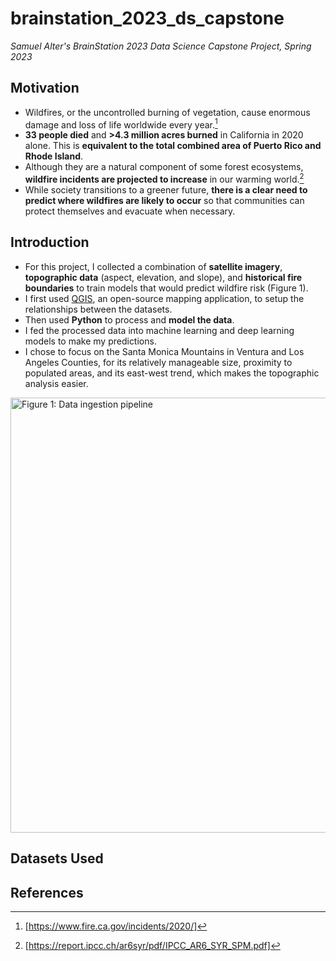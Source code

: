 # brainstation_2023_ds_capstone
_Samuel Alter's BrainStation 2023 Data Science Capstone Project, Spring 2023_

## Motivation
* Wildfires, or the uncontrolled burning of vegetation, cause enormous damage and loss of life worldwide every year.[^1]
* **33 people died** and **>4.3 million acres burned** in California in 2020 alone. This is **equivalent to the total combined area of Puerto Rico and Rhode Island**.
* Although they are a natural component of some forest ecosystems, **wildfire incidents are projected to increase** in our warming world.[^2]
* While society transitions to a greener future, **there is a clear need to predict where wildfires are likely to occur** so that communities can protect themselves and evacuate when necessary.

## Introduction
* For this project, I collected a combination of **satellite imagery**, **topographic data** (aspect, elevation, and slope), and **historical fire boundaries** to train models that would predict wildfire risk (Figure 1). 
* I first used [QGIS](https://qgis.org/en/site/), an open-source mapping application, to setup the relationships between the datasets.
* Then used **Python** to process and **model the data**.
* I fed the processed data into machine learning and deep learning models to make my predictions.
* I chose to focus on the Santa Monica Mountains in Ventura and Los Angeles Counties, for its relatively manageable size, proximity to populated areas, and its east-west trend, which makes the topographic analysis easier.

<img width="696" alt="Figure 1: Data ingestion pipeline" src="https://github.com/sralter/brainstation_2023_ds_capstone/assets/25013680/03704211-5734-49b8-bb13-8cc88e2a8d65">

## Datasets Used


## References
[^1]: [https://www.fire.ca.gov/incidents/2020/]
[^2]: [https://report.ipcc.ch/ar6syr/pdf/IPCC_AR6_SYR_SPM.pdf]
